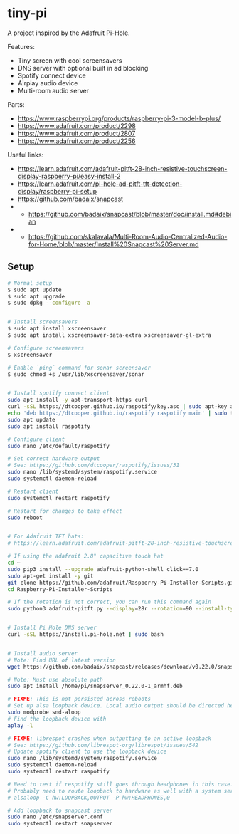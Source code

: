 # tiny-pi

A project inspired by the Adafruit Pi-Hole.

Features:

- Tiny screen with cool screensavers
- DNS server with optional built in ad blocking
- Spotify connect device
- Airplay audio device
- Multi-room audio server

Parts:

- https://www.raspberrypi.org/products/raspberry-pi-3-model-b-plus/
- https://www.adafruit.com/product/2298
- https://www.adafruit.com/product/2807
- https://www.adafruit.com/product/2256

Useful links:

- https://learn.adafruit.com/adafruit-pitft-28-inch-resistive-touchscreen-display-raspberry-pi/easy-install-2
- https://learn.adafruit.com/pi-hole-ad-pitft-tft-detection-display/raspberry-pi-setup
- https://github.com/badaix/snapcast
- - https://github.com/badaix/snapcast/blob/master/doc/install.md#debian
- - https://github.com/skalavala/Multi-Room-Audio-Centralized-Audio-for-Home/blob/master/Install%20Snapcast%20Server.md

## Setup

```bash
# Normal setup
$ sudo apt update
$ sudo apt upgrade
$ sudo dpkg --configure -a


# Install screensavers
$ sudo apt install xscreensaver
$ sudo apt install xscreensaver-data-extra xscreensaver-gl-extra

# Configure screensavers
$ xscreensaver

# Enable `ping` command for sonar screensaver
$ sudo chmod +s /usr/lib/xscreensaver/sonar


# Install spotify connect client
sudo apt install -y apt-transport-https curl
curl -sSL https://dtcooper.github.io/raspotify/key.asc | sudo apt-key add -v -
echo 'deb https://dtcooper.github.io/raspotify raspotify main' | sudo tee /etc/apt/sources.list.d/raspotify.list
sudo apt update
sudo apt install raspotify

# Configure client
sudo nano /etc/default/raspotify

# Set correct hardware output
# See: https://github.com/dtcooper/raspotify/issues/31
sudo nano /lib/systemd/system/raspotify.service
sudo systemctl daemon-reload

# Restart client
sudo systemctl restart raspotify

# Restart for changes to take effect
sudo reboot


# For Adafruit TFT hats: 
# https://learn.adafruit.com/adafruit-pitft-28-inch-resistive-touchscreen-display-raspberry-pi/easy-install-2

# If using the adafruit 2.8" capacitive touch hat
cd ~
sudo pip3 install --upgrade adafruit-python-shell click==7.0
sudo apt-get install -y git
git clone https://github.com/adafruit/Raspberry-Pi-Installer-Scripts.git
cd Raspberry-Pi-Installer-Scripts

# If the rotation is not correct, you can run this command again
sudo python3 adafruit-pitft.py --display=28r --rotation=90 --install-type=fbcp


# Install Pi Hole DNS server
curl -sSL https://install.pi-hole.net | sudo bash


# Install audio server
# Note: Find URL of latest version
wget https://github.com/badaix/snapcast/releases/download/v0.22.0/snapserver_0.22.0-1_armhf.deb

# Note: Must use absolute path
sudo apt install /home/pi/snapserver_0.22.0-1_armhf.deb

# FIXME: This is not persisted across reboots
# Set up alsa loopback device. Local audio output should be directed here.
sudo modprobe snd-aloop
# Find the loopback device with
aplay -l

# FIXME: librespot crashes when outputting to an active loopback
# See: https://github.com/librespot-org/librespot/issues/542
# Update spotify client to use the loopback device
sudo nano /lib/systemd/system/raspotify.service
sudo systemctl daemon-reload
sudo systemctl restart raspotify

# Need to test if respotify still goes through headphones in this case.
# Probably need to route loopback to hardware as well with a system service
# alsaloop -C hw:LOOPBACK,OUTPUT -P hw:HEADPHONES,0

# Add loopback to snapcast server
sudo nano /etc/snapserver.conf
sudo systemctl restart snapserver
```
